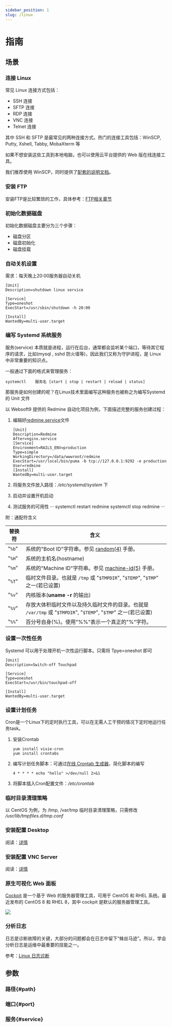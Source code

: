 ```yaml
---
sidebar_position: 1
slug: /linux
---
```


# 指南

## 场景

### 连接 Linux

常见 Linux 连接方式包括：

* SSH 连接
* SFTP 连接
* RDP 连接
* VNC 连接
* Telnet 连接

其中 SSH 和 SFTP 是最常见的两种连接方式。热门的连接工具包括：WinSCP, Putty, Xshell, Tabby, MobaXterm 等

如果不想安装这些工具到本地电脑，也可以使用云平台提供的 Web 版在线连接工具。  

我们推荐使用 WinSCP，同时提供了[配套的说明文档](./user/vm#connectlinux)。  

### 安装 FTP

安装FTP是比较繁琐的工作，具体参考：[FTP相关章节](/zh/admin-file.md#ftp)

### 初始化数据磁盘

初始化数据磁盘主要分为三个步骤：

* 磁盘分区
* 磁盘初始化
* 磁盘挂载

### 自动关机设置

需求：每天晚上20:00服务器自动关机

```
[Unit]
Description=shutdown linux service

[Service]
Type=oneshot
ExecStart=/usr/sbin/shutdown -h 20:00

[Install]
WantedBy=multi-user.target
```


### 编写 Systemd 系统服务 

服务(service) 本质就是进程，运行在后台，通常都会监听某个端口，等待其它程序的请求，比如(mysql , sshd 防火墙等)，因此我们又称为守护进程，是 Linux 中非常重要的知识点。

一般通过下面的格式来管理服务：
```
systemctl    服务名 [start | stop | restart | reload | status]
```

那服务是如何创建的呢？在Linux技术里面编写这种服务也被称之为编写Systemd 的 Unit 文件  

以 Websoft9 提供的 Redmine 自动化项目为例，下面描述完整的服务创建过程：

1. 编辑好[redmine.service](https://github.com/Websoft9/ansible-redmine/blob/master/roles/redmine/files/redmine.service)文件
   ```
   [Unit]
   Description=Redmine
   After=nginx.service
   [Service]
   Environment=RAILS_ENV=production
   Type=simple
   WorkingDirectory=/data/wwwroot/redmine
   ExecStart=/usr/local/bin/puma -b tcp://127.0.0.1:9292 -e production 
   User=redmine
   [Install]
   WantedBy=multi-user.target
   ```
   
2. 将服务文件放入路径：*/etc/systemd/system* 下

3. 启动并设置开机启动

4. 测试服务的可用性
   ···
   systemctl restart redmine
   systemctl stop redmine
   ···

附：通配符含义

| 替换符 | 含义                                                         |
| ------ | ------------------------------------------------------------ |
| "`%b`" | 系统的"Boot ID"字符串。参见 [random(4)](http://man7.org/linux/man-pages/man4/random.4.html) 手册。 |
| "`%H`" | 系统的主机名(hostname)                                       |
| "`%m`" | 系统的"Machine ID"字符串。参见 [machine-id(5)](http://www.jinbuguo.com/systemd/machine-id.html#) 手册。 |
| "`%T`" | 临时文件目录。也就是 `/tmp` 或 "`$TMPDIR`", "`$TEMP`", "`$TMP`" 之一(若已设置) |
| "`%v`" | 内核版本(**uname -r** 的输出)                                |
| "`%V`" | 存放大体积临时文件以及持久临时文件的目录。也就是 `/var/tmp` 或 "`$TMPDIR`", "`$TEMP`", "`$TMP`" 之一(若已设置) |
| "`%%`" | 百分号自身(%)。使用"%%"表示一个真正的"%"字符。               |

### 设置一次性任务

Systemd 可以用于处理开机一次性运行脚本。只需将 Tpye=oneshot 即可

```
[Unit]
Description=Switch-off Touchpad

[Service]
Type=oneshot
ExecStart=/usr/bin/touchpad-off

[Install]
WantedBy=multi-user.target
```


### 设置计划任务

Cron是一个Linux下的定时执行工具，可以在无需人工干预的情况下定时地运行任务task。

1. 安装Crontab
   ```
   yum install vixie-cron
   yum install crontabs
   ```
2. 编写计划任务脚本：可通过[在线 Crontab 生成器](https://crontab-generator.org/)，简化脚本的编写
   ```
   4 * * * * echo "hello" >/dev/null 2>&1
   ```
3. 将脚本插入Cron配置文件：*/etc/crontab*

### 临时目录清理策略

以 CentOS 为例，为  /tmp, /var/tmp 临时目录清理策略，只需修改 */usr/lib/tmpfiles.d/tmp.conf* 


### 安装配置 Desktop

阅读：[详情](./desktop/study#desktop)


### 安装配置 VNC Server

阅读：[详情](./desktop/study#vnc)

### 原生可视化 Web 面板

[Cockpit](././cockpit) 是一个基于 Web 的服务器管理工具，可用于 CentOS 和 RHEL 系统。最近发布的 CentOS 8 和 RHEL 8，其中 cockpit 是默认的服务器管理工具。

![](https://libs.websoft9.com/Websoft9/DocsPicture/en/cockpit/cockpit-gui-websoft9.png)

### 分析日志

日志是诊断故障的关键，大部分的问题都会在日志中留下“蛛丝马迹”。所以，学会分析日志是运维中最重要的技能之一。  

参考：[Linux 日志诊断](./troubleshooting#linux)

## 参数

### 路径{#path}
### 端口{#port}
### 服务{#service}

